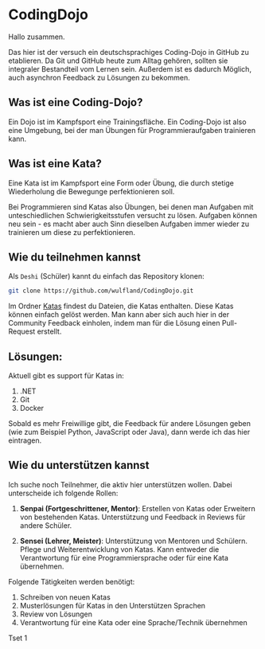 # CodingDojo

Hallo zusammen.

Das hier ist der versuch ein deutschsprachiges Coding-Dojo in GitHub zu etablieren.
Da Git und GitHub heute zum Alltag gehören, sollten sie integraler Bestandteil vom Lernen sein. Außerdem ist es dadurch Möglich, auch asynchron Feedback zu Lösungen zu bekommen.

## Was ist eine Coding-Dojo?

Ein Dojo ist im Kampfsport eine Trainingsfläche. Ein Coding-Dojo ist also eine Umgebung, bei der man Übungen für Programmieraufgaben trainieren kann.

## Was ist eine Kata?

Eine Kata ist im Kampfsport eine Form oder Übung, die durch stetige Wiederholung die Bewegunge perfektionieren soll.

Bei Programmieren sind Katas also Übungen, bei denen man Aufgaben mit unteschiedlichen Schwierigkeitsstufen versucht zu lösen. Aufgaben können neu sein - es macht aber auch Sinn dieselben Aufgaben immer wieder zu trainieren um diese zu perfektionieren.

## Wie du teilnehmen kannst

Als `Deshi` (Schüler) kannt du einfach das Repository klonen:

``` bash
git clone https://github.com/wulfland/CodingDojo.git
```

Im Ordner [Katas](/katas) findest du Dateien, die Katas enthalten. Diese Katas können einfach gelöst werden. Man kann aber sich auch hier in der Community Feedback einholen, indem man für die Lösung einen Pull-Request erstellt.

## Lösungen:
Aktuell gibt es support für Katas in:

1. .NET
2. Git
3. Docker

Sobald es mehr Freiwillige gibt, die Feedback für andere Lösungen geben (wie zum Beispiel Python, JavaScript oder Java), dann werde ich das hier eintragen.

## Wie du unterstützen kannst

Ich suche noch Teilnehmer, die aktiv hier unterstützen wollen. Dabei unterscheide ich folgende Rollen:

1. __Senpai (Fortgeschrittener, Mentor)__: Erstellen von Katas oder Erweitern von bestehenden Katas. Unterstützung und Feedback in Reviews für andere Schüler.

2. __Sensei (Lehrer, Meister)__: Unterstützung von Mentoren und Schülern. Pflege und Weiterentwicklung von Katas. Kann entweder die Verantwortung für eine Programmiersprache oder für eine Kata übernehmen.

Folgende Tätigkeiten werden benötigt:

1. Schreiben von neuen Katas
2. Musterlösungen für Katas in den Unterstützen Sprachen
3. Review von Lösungen
4. Verantwortung für eine Kata oder eine Sprache/Technik übernehmen

Tset 1
